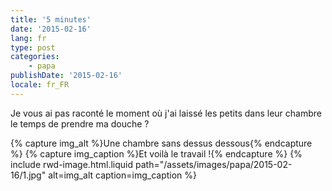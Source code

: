 ```yaml
---
title: '5 minutes'
date: '2015-02-16'
lang: fr
type: post
categories:
    - papa
publishDate: '2015-02-16'
locale: fr_FR
---
```


Je vous ai pas raconté le moment où j'ai laissé les petits dans leur chambre le temps de prendre ma douche ?

{% capture img_alt %}Une chambre sans dessus dessous{% endcapture %}
{% capture img_caption %}Et voilà le travail !{% endcapture %}
{% include rwd-image.html.liquid 
    path="/assets/images/papa/2015-02-16/1.jpg"
    alt=img_alt
    caption=img_caption
%}
